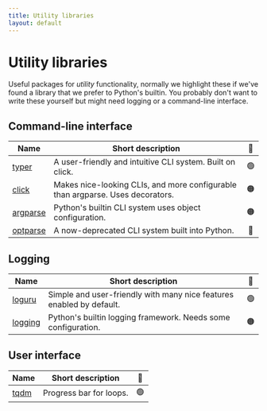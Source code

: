 ```yaml
---
title: Utility libraries
layout: default
---
```


# Utility libraries

Useful packages for _utility_ functionality, normally we highlight these if
we've found a library that we prefer to Python's builtin. You probably don't
want to write these yourself but might need logging or a command-line interface.

## Command-line interface

| Name                                                        | Short description                                                              | 🚦  |
| ----------------------------------------------------------- | ------------------------------------------------------------------------------ | :-: |
| [typer](https://typer.tiangolo.com/)                        | A user-friendly and intuitive CLI system. Built on click.                      | 🟢  |
| [click](https://click.palletsprojects.com/)                 | Makes nice-looking CLIs, and more configurable than argparse. Uses decorators. | 🟠  |
| [argparse](https://docs.python.org/3/library/argparse.html) | Python's builtin CLI system uses object configuration.                         | 🟠  |
| [optparse](https://docs.python.org/3/library/optparse.html) | A now-deprecated CLI system built into Python.                                 | 🔴  |

## Logging

| Name                                                      | Short description                                                    | 🚦  |
| --------------------------------------------------------- | -------------------------------------------------------------------- | :-: |
| [loguru](https://loguru.readthedocs.io/)                  | Simple and user-friendly with many nice features enabled by default. | 🟢  |
| [logging](https://docs.python.org/3/library/logging.html) | Python's builtin logging framework. Needs some configuration.        | 🟠  |

## User interface

| Name                            | Short description       | 🚦  |
| ------------------------------- | ----------------------- | :-: |
| [tqdm](https://tqdm.github.io/) | Progress bar for loops. | 🟢  |
